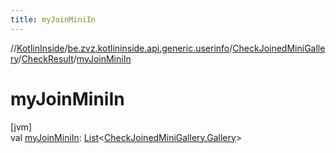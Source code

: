 ```yaml
---
title: myJoinMiniIn
---
```

//[KotlinInside](../../../../index.html)/[be.zvz.kotlininside.api.generic.userinfo](../../index.html)/[CheckJoinedMiniGallery](../index.html)/[CheckResult](index.html)/[myJoinMiniIn](my-join-mini-in.html)



# myJoinMiniIn



[jvm]\
val [myJoinMiniIn](my-join-mini-in.html): [List](https://kotlinlang.org/api/latest/jvm/stdlib/kotlin.collections/-list/index.html)&lt;[CheckJoinedMiniGallery.Gallery](../-gallery/index.html)&gt;




